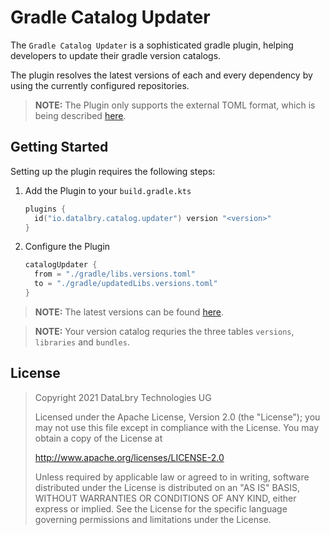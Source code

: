 # Gradle Catalog Updater

The `Gradle Catalog Updater` is a sophisticated gradle plugin, helping developers to update their gradle version catalogs.

The plugin resolves the latest versions of each and every dependency by using the currently configured repositories.

> **NOTE:** The Plugin only supports the external TOML format, which is being described [here](https://docs.gradle.org/current/userguide/platforms.html).

## Getting Started

Setting up the plugin requires the following steps:

1. Add the Plugin to your `build.gradle.kts`
    ```kotlin
    plugins {
      id("io.datalbry.catalog.updater") version "<version>"
    }
    ``` 
2. Configure the Plugin 
    ```kotlin
    catalogUpdater {
      from = "./gradle/libs.versions.toml"
      to = "./gradle/updatedLibs.versions.toml" 
    }
    ```

> **NOTE:** The latest versions can be found [here](https://github.com/datalbry/gradle-version-catalog-updater/tags).  

> **NOTE:** Your version catalog requries the three tables `versions`, `libraries` and `bundles`.


## License
>Copyright 2021 DataLbry Technologies UG
>
>Licensed under the Apache License, Version 2.0 (the "License");
>you may not use this file except in compliance with the License.
>You may obtain a copy of the License at
>
>http://www.apache.org/licenses/LICENSE-2.0
>
>Unless required by applicable law or agreed to in writing, software
>distributed under the License is distributed on an "AS IS" BASIS,
>WITHOUT WARRANTIES OR CONDITIONS OF ANY KIND, either express or implied.
>See the License for the specific language governing permissions and
>limitations under the License.


